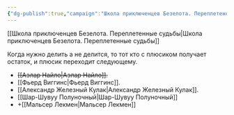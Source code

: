 ```yaml
---
{"dg-publish":true,"campaign":"Школа приключенцев Безелота. Переплетенные судьбы","aliases":["по очереди","лут"],"permalink":"/dengi-po-krugu/","dgPassFrontmatter":true}
---
```


[[Школа приключенцев Безелота. Переплетенные судьбы\|Школа приключенцев Безелота. Переплетенные судьбы]]

Когда нужно делить а не делится, то тот кто с плюсиком получает остаток, и плюсик переходит следующему. 

- ~~[[Аэлар Найло\|Аэлар Найло]].~~
- [[Фьерд Виггинс\|Фьерд Виггинс]].
- [[Александр Железный Кулак\|Александр Железный Кулак]].
- [[Шар-Шувуу Полуночный\|Шар-Шувуу Полуночный]]
- +[[Мальсер Лекмен\|Мальсер Лекмен]]
